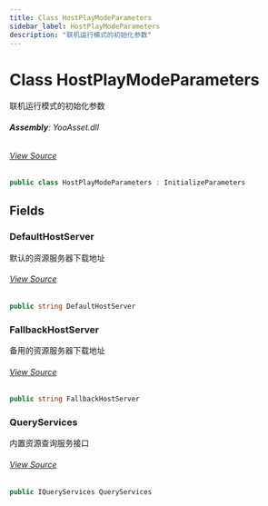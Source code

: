 ```yaml
---
title: Class HostPlayModeParameters
sidebar_label: HostPlayModeParameters
description: "联机运行模式的初始化参数"
---
```

# Class HostPlayModeParameters
联机运行模式的初始化参数

###### **Assembly**: YooAsset.dll
###### [View Source](https://github.com/tuyoogame/YooAsset/blob/main/Assets/YooAsset/Runtime/InitializeParameters.cs#L75)
```csharp title="Declaration"
public class HostPlayModeParameters : InitializeParameters
```
## Fields
### DefaultHostServer
默认的资源服务器下载地址
###### [View Source](https://github.com/tuyoogame/YooAsset/blob/main/Assets/YooAsset/Runtime/InitializeParameters.cs#L80)
```csharp title="Declaration"
public string DefaultHostServer
```
### FallbackHostServer
备用的资源服务器下载地址
###### [View Source](https://github.com/tuyoogame/YooAsset/blob/main/Assets/YooAsset/Runtime/InitializeParameters.cs#L85)
```csharp title="Declaration"
public string FallbackHostServer
```
### QueryServices
内置资源查询服务接口
###### [View Source](https://github.com/tuyoogame/YooAsset/blob/main/Assets/YooAsset/Runtime/InitializeParameters.cs#L90)
```csharp title="Declaration"
public IQueryServices QueryServices
```

